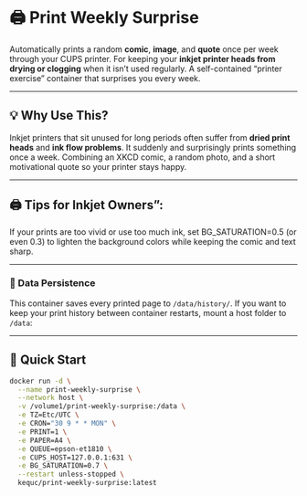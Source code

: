 # 🖨️ Print Weekly Surprise

Automatically prints a random **comic**, **image**, and **quote** once per week through your CUPS printer. For keeping your **inkjet printer heads from drying or clogging** when it isn’t used regularly. A self-contained “printer exercise” container that surprises you every week.

---

## 💡 Why Use This?

Inkjet printers that sit unused for long periods often suffer from **dried print heads** and **ink flow problems**. It suddenly and surprisingly prints something once a week. Combining an XKCD comic, a random photo, and a short motivational quote so your printer stays happy.

---

## 🖨️ Tips for Inkjet Owners”:

If your prints are too vivid or use too much ink, set BG_SATURATION=0.5 (or even 0.3) to lighten the background colors while keeping the comic and text sharp.

---

### 📁 Data Persistence

This container saves every printed page to `/data/history/`.
If you want to keep your print history between container restarts, mount a host folder to `/data`:

---

## 🚀 Quick Start

```bash
docker run -d \
  --name print-weekly-surprise \
  --network host \
  -v /volume1/print-weekly-surprise:/data \
  -e TZ=Etc/UTC \
  -e CRON="30 9 * * MON" \
  -e PRINT=1 \
  -e PAPER=A4 \
  -e QUEUE=epson-et1810 \
  -e CUPS_HOST=127.0.0.1:631 \
  -e BG_SATURATION=0.7 \
  --restart unless-stopped \
  kequc/print-weekly-surprise:latest
```
